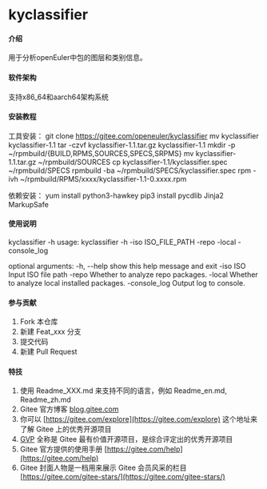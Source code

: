 # kyclassifier

#### 介绍
用于分析openEuler中包的图层和类别信息。

#### 软件架构
支持x86_64和aarch64架构系统


#### 安装教程

工具安装：
git clone https://gitee.com/openeuler/kyclassifier
mv kyclassifier kyclassifier-1.1
tar -czvf kyclassifier-1.1.tar.gz kyclassifier-1.1
mkdir -p ~/rpmbuild/{BUILD,RPMS,SOURCES,SPECS,SRPMS}
mv kyclassifier-1.1.tar.gz ~/rpmbuild/SOURCES
cp kyclassifier-1.1/kyclassifier.spec ~/rpmbuild/SPECS
rpmbuild -ba ~/rpmbuild/SPECS/kyclassifier.spec
rpm -ivh ~/rpmbuild/RPMS/xxxx/kyclassifier-1.1-0.xxxx.rpm

依赖安装：
yum install python3-hawkey
pip3 install pycdlib Jinja2 MarkupSafe


#### 使用说明

kyclassifier -h 
usage: kyclassifier -h
                    -iso  ISO_FILE_PATH
                    -repo
                    -local
                    -console_log

optional arguments:
  -h, --help  show this help message and exit
  -iso ISO    Input ISO file path
  -repo       Whether to analyze repo packages.
  -local      Whether to analyze local installed packages.
  -console_log  Output log to console.
  

#### 参与贡献

1.  Fork 本仓库
2.  新建 Feat_xxx 分支
3.  提交代码
4.  新建 Pull Request


#### 特技

1.  使用 Readme\_XXX.md 来支持不同的语言，例如 Readme\_en.md, Readme\_zh.md
2.  Gitee 官方博客 [blog.gitee.com](https://blog.gitee.com)
3.  你可以 [https://gitee.com/explore](https://gitee.com/explore) 这个地址来了解 Gitee 上的优秀开源项目
4.  [GVP](https://gitee.com/gvp) 全称是 Gitee 最有价值开源项目，是综合评定出的优秀开源项目
5.  Gitee 官方提供的使用手册 [https://gitee.com/help](https://gitee.com/help)
6.  Gitee 封面人物是一档用来展示 Gitee 会员风采的栏目 [https://gitee.com/gitee-stars/](https://gitee.com/gitee-stars/)
